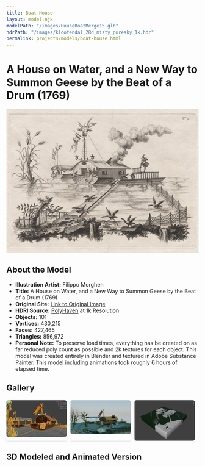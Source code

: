 ```yaml
---
title: Boat House
layout: model.njk
modelPath: "/images/HouseBoatMerge15.glb"
hdrPath: "/images/kloofendal_28d_misty_puresky_1k.hdr"
permalink: projects/models/boat-house.html
---
```


# A House on Water, and a New Way to Summon Geese by the Beat of a Drum (1769)

![Pumpkin Boat Concept Art](/images/house-boat.jpg)

## About the Model

- **Illustration Artist:** Filippo Morghen
- **Title:** A House on Water, and a New Way to Summon Geese by the Beat of a Drum (1769)
- **Original Site:** [Link to Original Image](https://artvee.com/dl/a-house-on-water-and-a-new-way-to-summon-geese-by-the-beat-of-a-drum/)
- **HDRI Source:** [PolyHaven](https://polyhaven.com/a/kloofendal_28d_misty_puresky) at 1k Resolution
- **Objects:** 101
- **Vertices:** 430,215
- **Faces:** 427,465
- **Triangles:** 856,972
- **Personal Note:** To preserve load times, everything has be created on as far reduced poly count as possible and 2k textures for each object. This model was created entirely in Blender and textured in Adobe Substance Painter. This model including animations took roughly 6 hours of elapsed time.



## Gallery

<div class="gallery">
  <a href="/images/HouseBoatImages/Poly%20Count.png">
    <img src="/images/HouseBoatImages/Poly%20Count.png" alt="Poly Count">
  </a>
  <a href="/images/HouseBoatImages/Illustration%20Rendition.png">
    <img src="/images/HouseBoatImages/Illustration%20Rendition.png" alt="Illustration Rendition">
  </a>
  <a href="/images/HouseBoatImages/Mesh%20Model.png">
    <img src="/images/HouseBoatImages/Mesh%20Model.png" alt="Mesh Model">
  </a>
</div>

## 3D Modeled and Animated Version

<div id="threejs-container" style="margin-bottom: 50px;">
  <canvas id="modelCanvas" style="width: 100%; height: 100%;"></canvas>
</div>

<script type="module">
  import { initModel } from '/js/threejs-model.js';

  const modelPath = "{{ modelPath }}";
  const hdrPath = "{{ hdrPath }}";

  initModel(modelPath, hdrPath);
</script>


<style>
  .gallery {
    display: flex;
    flex-wrap: wrap;
    gap: 10px;
    margin-top: 20px;
  }
  .gallery a {
    flex: 1 1 calc(33.333% - 10px);
    max-width: calc(33.333% - 10px);
    box-shadow: 0 2px 4px rgba(0, 0, 0, 0.1);
    text-decoration: none;
  }
  .gallery img {
    width: 100%;
    height: auto;
    display: block;
    border-radius: 5px;
  }
  #threejs-container {
    width: 100%;
    height: 500px;
    margin-bottom: 50px; /* Adds space below the canvas */
  }
</style>



